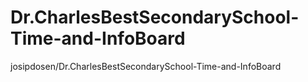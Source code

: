 # Dr.CharlesBestSecondarySchool-Time-and-InfoBoard
josipdosen/Dr.CharlesBestSecondarySchool-Time-and-InfoBoard
